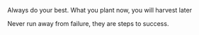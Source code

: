 Always do your best. What you plant now, you will harvest later

Never run away from failure, they are steps to success.
